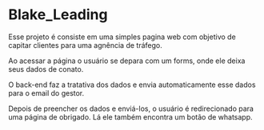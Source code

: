 # Blake_Leading

Esse projeto é consiste em uma simples pagina web com objetivo de capitar clientes para uma agnência de tráfego.

Ao acessar a página o usuário se depara com um forms, onde ele deixa seus dados de conato.

O back-end faz a tratativa dos dados e envia automaticamente esse dados para o email do gestor.

Depois de preencher os dados e enviá-los, o usuário é redirecionado para uma página de obrigado. Lá ele também encontra um botão de whatsapp.
